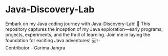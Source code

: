 # Java-Discovery-Lab
Embark on my Java coding journey with Java-Discovery-Lab! 🌱 This repository captures the inception of my Java exploration—early programs, projects, experiments, and the thrill of learning. Join me in laying the foundation for exciting Java adventures! 💻✨<br>
Contributor - Garima Jangra
